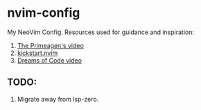 # nvim-config
My NeoVim Config. Resources used for guidance and inspiration:
1. [The Primeagen's video](https://www.youtube.com/watch?v=w7i4amO_zaE&t=551s) 
1. [kickstart.nvim](https://github.com/nvim-lua/kickstart.nvim)
1. [Dreams of Code video](https://www.youtube.com/watch?v=Mtgo-nP_r8Y&t=584s)

## TODO:
1. Migrate away from lsp-zero.
